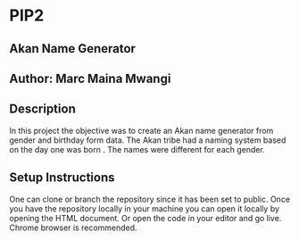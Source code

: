 # PIP2
## Akan Name Generator
## Author: Marc Maina Mwangi
## Description
In this project the objective was to create an Akan name generator from gender and birthday form data. The Akan tribe had a naming system based on the day one was born . The names were different for each gender.
## Setup Instructions
One can clone or branch the repository since it has been set to public. Once you have the repository locally in your machine you can open it locally by opening the HTML document. Or open the code in your editor and go live. Chrome browser is recommended.

